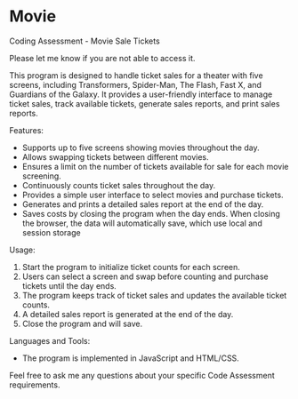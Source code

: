 # Movie
Coding Assessment - Movie Sale Tickets

Please let me know if you are not able to access it. 

This program is designed to handle ticket sales for a theater with five screens, including Transformers, Spider-Man, The Flash, Fast X, and Guardians of the Galaxy. It provides a user-friendly interface to manage ticket sales, track available tickets, generate sales reports, and print sales reports.

Features:
- Supports up to five screens showing movies throughout the day.
- Allows swapping tickets between different movies.
- Ensures a limit on the number of tickets available for sale for each movie screening.
- Continuously counts ticket sales throughout the day.
- Provides a simple user interface to select movies and purchase tickets.
- Generates and prints a detailed sales report at the end of the day.
- Saves costs by closing the program when the day ends. When closing the browser, the data will automatically save, which use local and session storage

Usage:
1. Start the program to initialize ticket counts for each screen.
2. Users can select a screen and swap before counting and purchase tickets until the day ends.
3. The program keeps track of ticket sales and updates the available ticket counts.
4. A detailed sales report is generated at the end of the day.
5. Close the program and will save.

Languages and Tools:
- The program is implemented in JavaScript and HTML/CSS.

Feel free to ask me any questions about your specific Code Assessment requirements.
